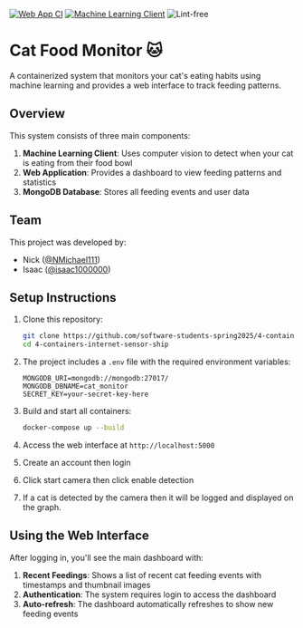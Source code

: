 [![Web App CI](https://github.com/software-students-spring2025/4-containers-internet-sensor-ship/actions/workflows/build-frontend.yml/badge.svg)](https://github.com/software-students-spring2025/4-containers-internet-sensor-ship/actions/workflows/build-frontend.yml)
[![Machine Learning Client](https://github.com/software-students-spring2025/4-containers-internet-sensor-ship/actions/workflows/build-backend.yml/badge.svg)](https://github.com/software-students-spring2025/4-containers-internet-sensor-ship/actions/workflows/build-backend.yml)
![Lint-free](https://github.com/nyu-software-engineering/containerized-app-exercise/actions/workflows/lint.yml/badge.svg)


# Cat Food Monitor 🐱

A containerized system that monitors your cat's eating habits using machine learning and provides a web interface to track feeding patterns.

## Overview

This system consists of three main components:

1. **Machine Learning Client**: Uses computer vision to detect when your cat is eating from their food bowl
2. **Web Application**: Provides a dashboard to view feeding patterns and statistics
3. **MongoDB Database**: Stores all feeding events and user data

## Team

This project was developed by:

- Nick ([@NMichael111](https://github.com/NMichael111))
- Isaac ([@isaac1000000](https://github.com/isaac1000000))

## Setup Instructions

1. Clone this repository:
   ```bash
   git clone https://github.com/software-students-spring2025/4-containers-internet-sensor-ship.git
   cd 4-containers-internet-sensor-ship
   ```

2. The project includes a `.env` file with the required environment variables:
   ```
   MONGODB_URI=mongodb://mongodb:27017/
   MONGODB_DBNAME=cat_monitor
   SECRET_KEY=your-secret-key-here
   ```

3. Build and start all containers:
   ```bash
   docker-compose up --build
   ```

4. Access the web interface at `http://localhost:5000`

5. Create an account then login

6. Click start camera then click enable detection

7. If a cat is detected by the camera then it will be logged and displayed on the graph.

## Using the Web Interface

After logging in, you'll see the main dashboard with:

1. **Recent Feedings**: Shows a list of recent cat feeding events with timestamps and thumbnail images
2. **Authentication**: The system requires login to access the dashboard
3. **Auto-refresh**: The dashboard automatically refreshes to show new feeding events
